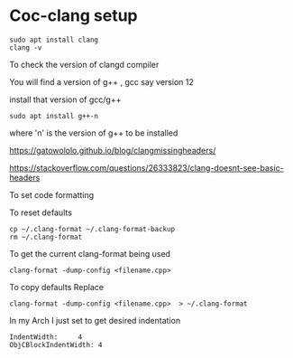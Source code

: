 # Coc-clang setup

```
sudo apt install clang
clang -v
```
To check the version of clangd compiler

You will find a version of g++ , gcc
say version 12

install that version of gcc/g++

```
sudo apt install g++-n
```
where 'n' is the version of g++ to be installed

https://gatowololo.github.io/blog/clangmissingheaders/

https://stackoverflow.com/questions/26333823/clang-doesnt-see-basic-headers


To set code formatting

To reset defaults 
```
cp ~/.clang-format ~/.clang-format-backup
rm ~/.clang-format
```

To get the current clang-format being used
```
clang-format -dump-config <filename.cpp>
```

To copy defaults Replace 
```
clang-format -dump-config <filename.cpp>  > ~/.clang-format
```

In my Arch 
I just set 
to get desired indentation
```
IndentWidth:     4
ObjCBlockIndentWidth: 4
```


